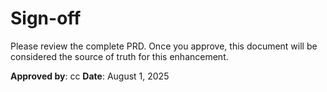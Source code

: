 # Sign-off

Please review the complete PRD. Once you approve, this document will be considered the source of truth for this enhancement.

**Approved by**: cc
**Date**: August 1, 2025
